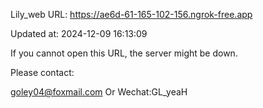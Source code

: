 Lily_web URL: https://ae6d-61-165-102-156.ngrok-free.app

Updated at: 2024-12-09 16:13:09

If you cannot open this URL, the server might be down.

Please contact: 

goley04@foxmail.com Or Wechat:GL_yeaH